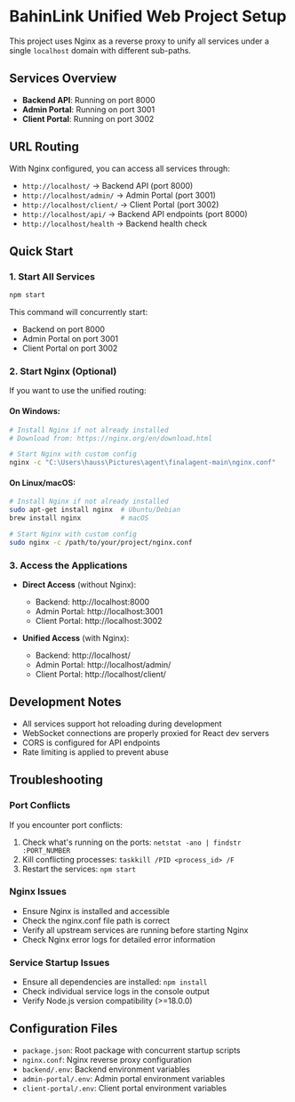 # BahinLink Unified Web Project Setup

This project uses Nginx as a reverse proxy to unify all services under a single `localhost` domain with different sub-paths.

## Services Overview

- **Backend API**: Running on port 8000
- **Admin Portal**: Running on port 3001
- **Client Portal**: Running on port 3002

## URL Routing

With Nginx configured, you can access all services through:

- `http://localhost/` → Backend API (port 8000)
- `http://localhost/admin/` → Admin Portal (port 3001)
- `http://localhost/client/` → Client Portal (port 3002)
- `http://localhost/api/` → Backend API endpoints (port 8000)
- `http://localhost/health` → Backend health check

## Quick Start

### 1. Start All Services

```bash
npm start
```

This command will concurrently start:
- Backend on port 8000
- Admin Portal on port 3001
- Client Portal on port 3002

### 2. Start Nginx (Optional)

If you want to use the unified routing:

#### On Windows:
```bash
# Install Nginx if not already installed
# Download from: https://nginx.org/en/download.html

# Start Nginx with custom config
nginx -c "C:\Users\hauss\Pictures\agent\finalagent-main\nginx.conf"
```

#### On Linux/macOS:
```bash
# Install Nginx if not already installed
sudo apt-get install nginx  # Ubuntu/Debian
brew install nginx          # macOS

# Start Nginx with custom config
sudo nginx -c /path/to/your/project/nginx.conf
```

### 3. Access the Applications

- **Direct Access** (without Nginx):
  - Backend: http://localhost:8000
  - Admin Portal: http://localhost:3001
  - Client Portal: http://localhost:3002

- **Unified Access** (with Nginx):
  - Backend: http://localhost/
  - Admin Portal: http://localhost/admin/
  - Client Portal: http://localhost/client/

## Development Notes

- All services support hot reloading during development
- WebSocket connections are properly proxied for React dev servers
- CORS is configured for API endpoints
- Rate limiting is applied to prevent abuse

## Troubleshooting

### Port Conflicts
If you encounter port conflicts:
1. Check what's running on the ports: `netstat -ano | findstr :PORT_NUMBER`
2. Kill conflicting processes: `taskkill /PID <process_id> /F`
3. Restart the services: `npm start`

### Nginx Issues
- Ensure Nginx is installed and accessible
- Check the nginx.conf file path is correct
- Verify all upstream services are running before starting Nginx
- Check Nginx error logs for detailed error information

### Service Startup Issues
- Ensure all dependencies are installed: `npm install`
- Check individual service logs in the console output
- Verify Node.js version compatibility (>=18.0.0)

## Configuration Files

- `package.json`: Root package with concurrent startup scripts
- `nginx.conf`: Nginx reverse proxy configuration
- `backend/.env`: Backend environment variables
- `admin-portal/.env`: Admin portal environment variables
- `client-portal/.env`: Client portal environment variables